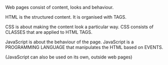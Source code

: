 Web pages consist of content, looks and behaviour.

HTML is the structured content. It is organised with TAGS.

CSS is about making the content look a particular way. CSS consists of CLASSES that are applied to HTML TAGS.

JavaScript is about the behaviour of the page. JavaScript is a PROGRAMMING LANGUAGE that manipulates the HTML based on EVENTS.

(JavaScript can also be used on its own, outside web pages)
